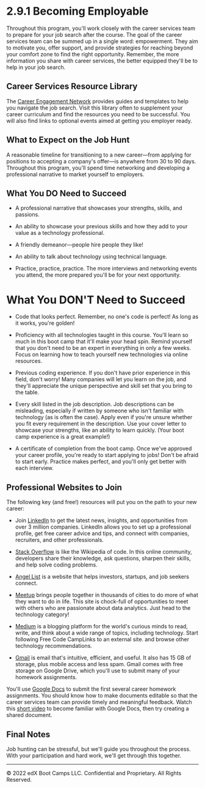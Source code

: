 # 2.9.1 Becoming Employable

Throughout this program, you'll work closely with the career services team to prepare for your job search after the course. The goal of the career services team can be summed up in a single word: empowerment. They aim to motivate you, offer support, and provide strategies for reaching beyond your comfort zone to find the right opportunity. Remember, the more information you share with career services, the better equipped they'll be to help in your job search.

## Career Services Resource Library

The [Career Engagement Network](https://careernetwork.2u.com/?utm_medium=Academics&utm_source=boot_camp) provides guides and templates to help you navigate the job search. Visit this library often to supplement your career curriculum and find the resources you need to be successful. You will also find links to optional events aimed at getting you employer ready.

## What to Expect on the Job Hunt

A reasonable timeline for transitioning to a new career—from applying for positions to accepting a company's offer—is anywhere from 30 to 90 days. Throughout this program, you'll spend time networking and developing a professional narrative to market yourself to employers.

## What You DO Need to Succeed

* A professional narrative that showcases your strengths, skills, and passions.

* An ability to showcase your previous skills and how they add to your value as a technology professional.

* A friendly demeanor—people hire people they like!

* An ability to talk about technology using technical language.

* Practice, practice, practice. The more interviews and networking events you attend, the more prepared you'll be for your next opportunity.

# What You DON'T Need to Succeed

* Code that looks perfect. Remember, no one's code is perfect! As long as it works, you're golden!

* Proficiency with all technologies taught in this course. You'll learn so much in this boot camp that it'll make your head spin. Remind yourself that you don't need to be an expert in everything in only a few weeks. Focus on learning how to teach yourself new technologies via online resources.

* Previous coding experience. If you don't have prior experience in this field, don't worry! Many companies will let you learn on the job, and they'll appreciate the unique perspective and skill set that you bring to the table.

* Every skill listed in the job description. Job descriptions can be misleading, especially if written by someone who isn't familiar with technology (as is often the case). Apply even if you're unsure whether you fit every requirement in the description. Use your cover letter to showcase your strengths, like an ability to learn quickly. (Your boot camp experience is a great example!)

* A certificate of completion from the boot camp. Once we've approved your career profile, you're ready to start applying to jobs! Don't be afraid to start early. Practice makes perfect, and you'll only get better with each interview.

## Professional Websites to Join

The following key (and free!) resources will put you on the path to your new career:

* Join [LinkedIn](http://linkedin.com/) to get the latest news, insights, and opportunities from over 3 million companies. LinkedIn allows you to set up a professional profile, get free career advice and tips, and connect with companies, recruiters, and other professionals.

* [Stack Overflow](http://stackoverflow.com/) is like the Wikipedia of code. In this online community, developers share their knowledge, ask questions, sharpen their skills, and help solve coding problems.

* [Angel List](http://angel.co/) is a website that helps investors, startups, and job seekers connect.

* [Meetup](http://meetup.com/) brings people together in thousands of cities to do more of what they want to do in life. This site is chock-full of opportunities to meet with others who are passionate about data analytics. Just head to the technology category!

* [Medium](https://medium.com/) is a blogging platform for the world's curious minds to read, write, and think about a wide range of topics, including technology. Start following Free Code CampLinks to an external site. and browse other technology recommendations.

* [Gmail](https://accounts.google.com/SignUp?hl=en) is email that's intuitive, efficient, and useful. It also has 15 GB of storage, plus mobile access and less spam. Gmail comes with free storage on Google Drive, which you'll use to submit many of your homework assignments.

You'll use [Google Docs](https://www.google.com/docs/about/) to submit the first several career homework assignments. You should know how to make documents editable so that the career services team can provide timely and meaningful feedback. Watch this [short video](https://drive.google.com/open?id=0B5RxKVA2sWhqN2lnNVZnVmRBclk) to become familiar with Google Docs, then try creating a shared document.

## Final Notes

Job hunting can be stressful, but we'll guide you throughout the process. With your participation and hard work, we'll get through this together.

---
© 2022 edX Boot Camps LLC. Confidential and Proprietary. All Rights Reserved.
